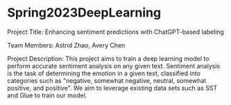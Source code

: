 # Spring2023DeepLearning
Project Title: Enhancing sentiment predictions with ChatGPT-based labeling

Team Members: Astrid Zhao, Avery Chen

Project Description: This project aims to train a deep learning model to perform accurate sentiment analysis on any given text. Sentiment analysis is the task of determining the emotion in a given text, classified into categories such as "negative, somewhat negative, neutral, somewhat positive, and positive". We aim to leverage existing data sets such as SST and Glue to train our model.

